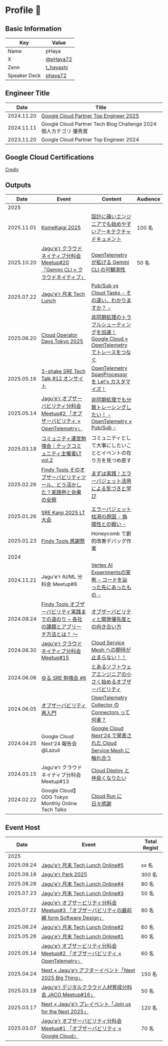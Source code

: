 # Profile 👋


## Basic Information

| Key | Value |
| ---- | ---- |
| Name |pHaya |
| X | [@pHaya72](https://x.com/pHaya72) |
| Zenn | [t_hayashi](https://zenn.dev/t_hayashi) |
| Speaker Deck | [phaya72](https://speakerdeck.com/phaya72) |

## Engineer Title

| Date | Title |
| ---- | ---- |
| 2024.11.20 | [Google Cloud Partner Top Engineer 2025](https://cloud.google.com/blog/ja/topics/partners/partner-top-engineer-2025-award-winners) |
| 2024.11.11 | Google Cloud Partner Tech Blog Challenge 2024 個人カテゴリ 優秀賞 |
| 2023.11.20 | Google Cloud Partner Top Engineer 2024 |

## Google Cloud Certifications
[Credly](https://www.credly.com/users/tomonori-hayashi.5ca5f180)

## Outputs

| Date | Event | Content | Audience
| ---- | ---- | ---- | ---- |
| 2025 | |  | |
| 2025.11.01 | [KomeKaigi 2025](https://komekaigi.dev/) | [設計に疎いエンジニアでも始めやすいアーキテクチャドキュメント](https://speakerdeck.com/phaya72/she-ji-nishu-ienziniademoshi-meyasuiakitekutiyadokiyumento) | 100 名
| 2025.10.20 | [Jagu'e'r クラウドネイティブ分科会 Meetup#20「Gemini CLI × クラウドネイティブ」](https://jaguer-cloud-native.connpass.com/event/369596/) | [OpenTelemetry が拡げる Gemini CLI の可観測性](https://speakerdeck.com/phaya72/opentelemetry-gakuo-geru-gemini-cli-noke-guan-ce-xing) | 50 名
| 2025.07.22 | [Jagu'e'r 月末 Tech Lunch](https://jaguer-tech-lunch.connpass.com/event/360328/) | [Pub/Sub vs Cloud Tasks - その違い、わかりますか？ -](https://speakerdeck.com/phaya72/sub-vs-cloud-tasks-sonowei-i-wakarimasuka)
| 2025.06.20 | [Cloud Operator Days Tokyo 2025](https://cloudopsdays.com/) | [非同期処理のトラブルシューティングを加速！ Google Cloud × OpenTelemetry でトレースをつなぐ](https://speakerdeck.com/nttcom/accelerate-async-troubleshooting-connecting-traces-with-google-cloud-and-opentelemetry)
| 2025.05.16 | [3-shake SRE Tech Talk #12 オンサイト](https://3-shake.connpass.com/event/351861/?utm_campaign=event_reminder&utm_source=notifications&utm_medium=email&utm_content=detail_btn) | [OpenTelemetry SpanProcessor を Let's カスタマイズ！](https://speakerdeck.com/phaya72/opentelemetry-no-spanprocessor-wo-lets-kasutamaizu)
| 2025.05.14 | [Jagu'e'r オブザーバビリティ分科会 Meetup#2 「オブザーバビリティ × OpenTelemetry」](https://jaguer-o11y-sre.connpass.com/event/352510/)  | [非同期処理でも分散トレーシングしたい！ - OpenTelemetry × Pub/Sub -](https://speakerdeck.com/phaya72/sub)
| 2025.03.18 | [コミュニティ運営勉強会｜テックコミュニティ主催者LT vol.2](https://comucal.connpass.com/event/347687/)  | コミュニティとして大事にしたいこととイベントの在り方を見つめ直す
| 2025.02.26 | [Findy Tools そのオブザーバビリティツール、どう活かした？実践例と効果の全貌](https://findy-tools.connpass.com/event/343831/) | [まずは実践！エラーバジェット活用による気づきと学び](https://findy-tools.io/events/052832029167dca24ae3) |
| 2025.01.26 | [SRE Kaigi 2025 LT 大会](https://2025.srekaigi.net/#timetable) | [エラーバジェット枯渇の原因 - 偽陽性との戦い -](https://speakerdeck.com/phaya72/erabazietutoku-ke-noyuan-yin-wei-yang-xing-tonozhan-i)
| 2025.01.23 | [Findy Tools 感謝祭](https://findy-tools.connpass.com/event/339331/) | Honeycomb で劇的改善デバッグ作業
| 2024 | |
| 2024.11.21 | Jagu'e'r AI/ML 分科会 Meetup#8 | [Vertex AI Experimentsの実態 - コードを辿った先にあったもの -](https://speakerdeck.com/phaya72/vertexaiexperimentsnoshi-tai)
| 2024.09.24 | [Findy Tools オブザーバビリティ実践までの道のり ~ 各社の課題とアプリーチ方法とは？ 〜](https://findy.connpass.com/event/328935/) | [オブザーバビリティと開発優先度との向き合い方](https://speakerdeck.com/phaya72/obuzababiriteitokai-fa-you-xian-du-tonoxiang-kihe-ifang)
| 2024.08.30 | [Jagu'e'r クラウドネイティブ分科会 Meetup#15](https://jaguer-cloud-native.connpass.com/event/324998/) | [Cloud Service Mesh への期待が止まらない！！](https://speakerdeck.com/phaya72/cloud-service-mesh-henoqi-dai-gazhi-maranai)
| 2024.06.06 | [ゆる SRE 勉強会 #6](https://yuru-sre.connpass.com/event/317749/) | [とあるソフトウェアエンジニアの小さく始めるオブザーバビリティ](https://speakerdeck.com/phaya72/toarusohutoueaenzinianoxiao-sakushi-meruobuzababiritei)
| 2024.06.05 | [オブザーバビリティ再入門](https://mackerelio.connpass.com/event/316449/) | [OpenTelemetry Collector の Connectors って何者？](https://speakerdeck.com/phaya72/opentelemetry-collector-no-connectors-tutehe-zhe)
| 2024.04.25 | Google Cloud Next'24 報告会@Lazuli | [Google Cloud Next'24 で発表された Cloud Service Mesh に触れ合う](https://speakerdeck.com/phaya72/cloud-service-mesh-nihong-rehe-u)
| 2024.03.15 | Jagu'e'r クラウドネイティブ分科会 Meetup#13 | [Cloud Deploy と仲良くなりたい](https://speakerdeck.com/phaya72/cloud-deploy-tozhong-liang-kunaritai)
| 2024.02.22 | Google Cloud】GDG Tokyo Monthly Online Tech Talks | [Cloud Run に日々感謝](https://speakerdeck.com/phaya72/cloud-run-niri-gan-xie)

## Event Host

| Date | Event | Total Regist |
| ---- | ---- | ---- |
| 2025 | |  |
| 2025.09.24 | [Jagu'e'r 月末 Tech Lunch Online#5](https://jaguer-tech-lunch.connpass.com/event/360901/) |  xx 名
| 2025.09.18 | [Jagu'e'r Park 2025](https://jaguer.jp/park2025/) |  300 名
| 2025.08.28 | [Jagu'e'r 月末 Tech Lunch Online#4](https://jaguer-tech-lunch.connpass.com/event/360900/) |  80 名
| 2025.07.23 | [Jagu'e'r 月末 Tech Lunch Online#3](https://jaguer-tech-lunch.connpass.com/event/360328/) |  50 名
| 2025.07.22 | [Jagu'e'r オブザービリティ分科会 Meetup#3 「オブザーバビリティの最前線 form Software Design」](https://jaguer-o11y-sre.connpass.com/event/359593/) |  80 名
| 2025.06.24 | [Jagu'e'r 月末 Tech Lunch Online#2](https://jaguer-tech-lunch.connpass.com/event/354120/) |  60 名
| 2025.05.26 | [Jagu'e'r 月末 Tech Lunch Online#1](https://jaguer-tech-lunch.connpass.com/event/352740/) |  60 名
| 2025.05.14 | [Jagu'e'r オブザービリティ分科会 Meetup#2 「オブザーバビリティ × OpenTelemetry」](https://jaguer-tech-lunch.connpass.com/event/352740/) |  60 名
| 2025.04.24 | [Next × Jagu'e'r アフターイベント「Next 2025 Big Thing」](https://jaguer.connpass.com/event/347580/) |  150 名
| 2025.03.19 | [Jagu'e'r デジタルクラウド人材育成分科会 JACO Meetup#16」]() |  50 名
| 2025.03.17 | [Next × Jagu'e'r プレイベント「Join us for the Next 2025」](https://jaguer.connpass.com/event/345377/) |  120 名
| 2025.03.07 | [Jagu'e'r オブザーバビリティ分科会 Meetup#1 「オブザーバビリティ × Google Cloud」](https://jaguer-o11y-sre.connpass.com/event/343531/) |  70 名

